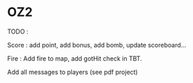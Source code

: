 # OZ2


TODO : 

Score : add point, add bonus, add bomb, update scoreboard...


Fire : Add fire to map, add gotHit check in TBT.

Add all messages to players (see pdf project)
